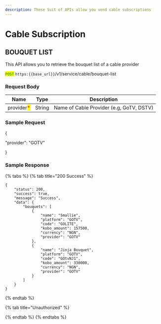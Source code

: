 ```yaml
---
description: These Suit of APIs allow you vend cable subscriptions
---
```


# Cable Subscription



## BOUQUET LIST

This API allows you to retrieve the bouquet list of a cable provider

<mark style="color:green;">`POST`</mark> `https:{{base_url}}`/v1/service/cable/bouquet-list

### Request Body

| Name                                       | Type   | Description                              |
| ------------------------------------------ | ------ | ---------------------------------------- |
| provider<mark style="color:red;">\*</mark> | String | Name of Cable Provider (e.g, GoTV, DSTV) |

### Sample Request

{&#x20;

&#x20;   "provider": "GOTV"

}&#x20;

### Sample Response

{% tabs %}
{% tab title="200 Success" %}
```
{
    "status": 200,
    "success": true,
    "message": "Success",
    "data": {
        "bouquets": [
            {
                "name": "Smallie",
                "platform": "GOTV",
                "code": "GOLITE",
                "kobo_amount": 157500,
                "currency": "NGN",
                "provider": "GOTV"
            },
            {
                "name": "Jinja Bouquet",
                "platform": "GOTV",
                "code": "GOtvNJ1",
                "kobo_amount": 330000,
                "currency": "NGN",
                "provider": "GOTV"
            }
        ]
    }
}

```


{% endtab %}

{% tab title="Unauthorized" %}

{% endtab %}
{% endtabs %}

